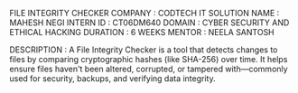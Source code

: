 FILE INTEGRITY CHECKER 
COMPANY : CODTECH IT SOLUTION
NAME : MAHESH NEGI
INTERN ID : CT06DM640
DOMAIN : CYBER SECURITY AND ETHICAL HACKING 
DURATION : 6 WEEKS
MENTOR : NEELA SANTOSH

 DESCRIPTION : A File Integrity Checker is a tool that detects changes to files by comparing cryptographic hashes (like SHA-256) over time. It helps ensure files haven't been altered, corrupted, or tampered with—commonly used for security, backups, and verifying data integrity.
